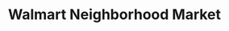 ---
title: "Walmart Neighborhood Market"
url: /tulsa/walmart-neighborhood-market-south-harvard-avenue-east/
shop: supermarket
---